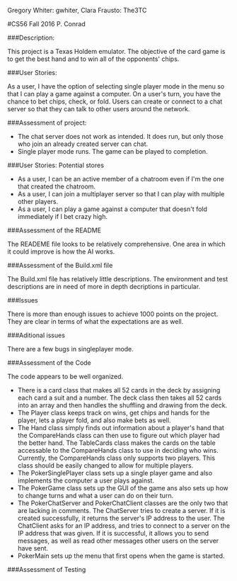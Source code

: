 Gregory Whiter: gwhiter, Clara Frausto: The3TC

#CS56 Fall 2016 P. Conrad

###Description:

This project is a Texas Holdem emulator. The objective of the card game is to get the best hand and to win all of the opponents' chips.

###User Stories:

As a user, I have the option of selecting single player mode in the menu so that I can play a game against a computer. 
On a user's turn, you have the chance to bet chips, check, or fold.
Users can create or connect to a chat server so that they can talk to other users around the network.

###Assessment of project:

* The chat server does not work as intended. It does run, but only those who join an already created server can chat.
* Single player mode runs. The game can be played to completion.

###User Stories: Potential stores

* As a user, I can be an active member of a chatroom even if I'm the one that created the chatroom.
* As a user, I can join a multiplayer server so that I can play with multiple other players.
* As a user, I can play a game against a computer that doesn't fold immediately if I bet crazy high.

###Assessment of the README

The READEME file looks to be relatively comprehensive. One area in which it could improve is how the AI works.

###Assessment of the Build.xml file

The Build.xml file has relatively little descriptions. The environment and test descriptions are in need of more in depth decriptions in particular.

###Issues

There is more than enough issues to achieve 1000 points on the project. They are clear in terms of what the expectations are as well.

###Aditional issues

There are a few bugs in singleplayer mode. 

###Assessment of the Code

The code appears to be well organized. 
* There is a card class that makes all 52 cards in the deck by assigning each card a suit and a number. The deck class then takes all 52 cards into an array and then handles the shuffling and drawing from the deck.
* The Player class keeps track on wins, get chips and hands for the player, lets a player fold, and also make bets as well.
* The Hand class simply finds out information about a player's hand that the CompareHands class can then use to figure out which player had the better hand. The TableCards class makes the cards on the table accessable to the CompareHands class to use in deciding who wins. Currently, the CompareHands class only supports two players. This class should be easily changed to allow for multiple players. 
* The PokerSinglePlayer class sets up a single player game and also implements the computer a user plays against.
* The PokerGame class sets up the GUI of the game ans also sets up how to change turns and what a user can do on their turn.
* The PokerChatServer and PokerChatClient classes are the only two that are lacking in comments. The ChatServer tries to create a server. If it is created successfully, it returns the server's IP address to the user. The ChatClient asks for an IP address, and tries to connect to a server on the IP address that was given. If it is successful, it allows you to send messages, as well as read other messages other users on the server have sent.
* PokerMain sets up the menu that first opens when the game is started.


###Assessment of Testing

